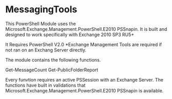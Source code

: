 # MessagingTools

This PowerShell Module uses the Microsoft.Exchange.Management.PowerShell.E2010 PSSnapin. It is built and designed to work specifically with Exchange 2010 SP3 RU5+

It Requires PowerShell V2.0
*Exchange Management Tools are required if not ran on an Exchang Server directly. 

The module contains the following functions.

Get-MessageCount
Get-PublicFolderReport

Every funvtion requires an active PSSession with an Exchange Server. The functions have built in validations that Microsoft.Exchange.Management.PowerShell.E2010 PSSnapin is available. 
